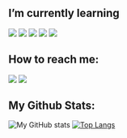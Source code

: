 ## I’m currently learning 


<img src="https://img.icons8.com/wired/64/000000/java-coffee-cup-logo.png"/> <img src="https://img.icons8.com/external-flatart-icons-outline-flatarticons/64/000000/external-leaf-spring-flatart-icons-outline-flatarticons-2.png"/> <img src="https://img.icons8.com/ios/50/000000/postgreesql.png"/> <img src="https://img.icons8.com/ios/50/000000/docker.png"/> <img src="https://img.icons8.com/ios/50/000000/c-plus-plus-logo.png"/>

## How to reach me:

[<img src="https://img.icons8.com/ios/50/000000/linkedin.png"/>](https://www.linkedin.com/in/martyna-szczekocka/)
[<img src="https://img.icons8.com/ios/50/000000/gmail-new.png"/>](mailto:martyna.szczekocka@gmail.com)

## My Github Stats:
![My GitHub stats](https://github-readme-stats.vercel.app/api?username=mszczekocka&show_icons=true&title_color=black)
[![Top Langs](https://github-readme-stats.vercel.app/api/top-langs/?username=mszczekocka&layout=compact)](https://github.com/anuraghazra/github-readme-stats)
